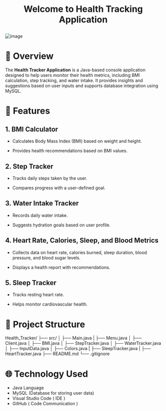 # <p align="center">Welcome to Health Tracking Application</p>
![image](https://github.com/user-attachments/assets/f84c65a4-4195-45c6-9fee-0ed54cd5dac7)


# 📌 Overview

The **Health Tracker Application** is a Java-based console application designed to help users monitor their health metrics, including BMI calculation, step tracking, and water intake. It provides insights and suggestions based on user inputs and supports database integration using MySQL.

# 🚀 Features

## 1. BMI Calculator

- Calculates Body Mass Index (BMI) based on weight and height.

- Provides health recommendations based on BMI values.

## 2. Step Tracker

- Tracks daily steps taken by the user.

- Compares progress with a user-defined goal.

## 3. Water Intake Tracker

- Records daily water intake.

- Suggests hydration goals based on user profile.

## 4. Heart Rate, Calories, Sleep, and Blood Metrics

- Collects data on heart rate, calories burned, sleep duration, blood pressure, and blood sugar levels.

- Displays a health report with recommendations.

## 5. Sleep Tracker

- Tracks resting heart rate.

- Helps monitor cardiovascular health.

# 📂 Project Structure

Health_Tracker/
├── src/
│   ├── Main.java
|   ├── Menu.java
│   ├── Client.java
│   ├── BMI.java
│   ├── StepTracker.java
│   ├── WaterTracker.java
│   ├── InputData.java
│   ├── Colors.java
|   ├── SleepTracker.java
|   ├── HeartTracker.java
├── README.md
└── .gitignore

# 🌐 Technology Used

- Java Language
- MySQL (Database for storing user data)
- Visual Studio Code ( IDE )
- GitHub ( Code Communication )


